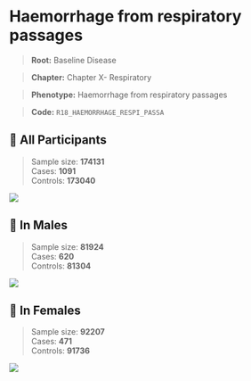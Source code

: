 # Haemorrhage from respiratory passages

> **Root:** Baseline Disease  

> **Chapter:** Chapter X- Respiratory  

> **Phenotype:** Haemorrhage from respiratory passages  

> **Code:** `R18_HAEMORRHAGE_RESPI_PASSA`

## 🧪 All Participants  
> Sample size: **174131**  
> Cases: **1091**  
> Controls: **173040**
<img src="/Disease/Figures/ALL/Baseline/R18_HAEMORRHAGE_RESPI_PASSA.png"/>
<CsvTable src="/Disease_Data/ALL/Baseline/LG_R18_HAEMORRHAGE_RESPI_PASSA.csv" label="🔍 View full results" />

## 👨 In Males  
> Sample size: **81924**  
> Cases: **620**  
> Controls: **81304**
<img src="/Disease/Figures/Male/Baseline/R18_HAEMORRHAGE_RESPI_PASSA.png"/>
<CsvTable src="/Disease_Data/Male/Baseline/LG_R18_HAEMORRHAGE_RESPI_PASSA.csv" label="🔍 View full results" />

## 👩 In Females  
> Sample size: **92207**  
> Cases: **471**  
> Controls: **91736**
<img src="/Disease/Figures/Female/Baseline/R18_HAEMORRHAGE_RESPI_PASSA.png"/>
<CsvTable src="/Disease_Data/Female/Baseline/LG_R18_HAEMORRHAGE_RESPI_PASSA.csv" label="🔍 View full results" />

